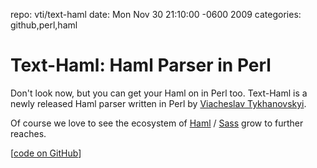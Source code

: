 repo: vti/text-haml
date: Mon Nov 30 21:10:00 -0600 2009
categories: github,perl,haml

#  Text-Haml: Haml Parser in Perl

Don't look now, but you can get your Haml on in Perl too. Text-Haml is a newly released Haml parser written in Perl by [Viacheslav Tykhanovskyi](http://github.com/vti).

Of course we love to see the ecosystem of [Haml](http://haml-lang.com/) / [Sass](http://sass-lang.com/) grow to further reaches.

[[code on GitHub](http://github.com/vti/text-haml)]
